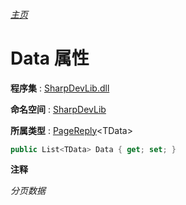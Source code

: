 ###### [主页](./Index.md "主页")

# Data 属性

**程序集** : [SharpDevLib.dll](./SharpDevLib.assembly.md "SharpDevLib.dll")

**命名空间** : [SharpDevLib](./SharpDevLib.namespace.md "SharpDevLib")

**所属类型** : [PageReply](./SharpDevLib.PageReply.1.md "PageReply")\<TData\>

``` csharp
public List<TData> Data { get; set; }
```

**注释**

*分页数据*



